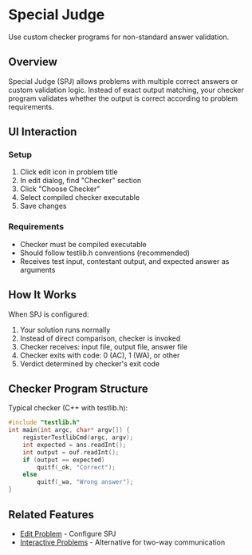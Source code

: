 # Special Judge

Use custom checker programs for non-standard answer validation.

## Overview

Special Judge (SPJ) allows problems with multiple correct answers or custom validation logic. Instead of exact output matching, your checker program validates whether the output is correct according to problem requirements.

## UI Interaction

### Setup

1. Click edit icon in problem title
2. In edit dialog, find "Checker" section
3. Click "Choose Checker"
4. Select compiled checker executable
5. Save changes

### Requirements

- Checker must be compiled executable
- Should follow testlib.h conventions (recommended)
- Receives test input, contestant output, and expected answer as arguments

## How It Works

When SPJ is configured:
1. Your solution runs normally
2. Instead of direct comparison, checker is invoked
3. Checker receives: input file, output file, answer file
4. Checker exits with code: 0 (AC), 1 (WA), or other
5. Verdict determined by checker's exit code

## Checker Program Structure

Typical checker (C++ with testlib.h):
```cpp
#include "testlib.h"
int main(int argc, char* argv[]) {
    registerTestlibCmd(argc, argv);
    int expected = ans.readInt();
    int output = ouf.readInt();
    if (output == expected)
        quitf(_ok, "Correct");
    else
        quitf(_wa, "Wrong answer");
}
```

## Related Features

- [Edit Problem](edit-problem.md) - Configure SPJ
- [Interactive Problems](interactive-problems.md) - Alternative for two-way communication

